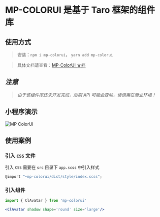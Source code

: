 # MP-COLORUI 是基于 Taro 框架的组件库

## 使用方式

> 安装：`npm i mp-colorui`， `yarn add mp-colorui`

> 具体文档请查看：[MP-ColorUI 文档](https://yinliangdream.github.io/mp-colorui-doc/#/)

## *注意*

> *由于该组件库还未开发完成，后期 API 可能会变动，请慎用在商业环境！*

## 小程序演示

![MP ColorUI](https://md-1255362963.cos.ap-chengdu.myqcloud.com/coloruiqrcode.png)

## 使用案例

### 引入 `CSS` 文件

引入 `CSS` 需要在 `src` 目录下 `app.scss` 中引入样式

```js
@import "~mp-colorui/dist/style/index.scss";
```

### 引入组件

```jsx
import { ClAvatar } from 'mp-colorui'

<ClAvatar shadow shape='round' size='large'/>
```
